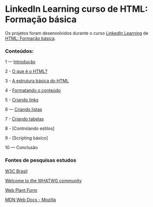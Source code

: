 # LinkedIn Learning curso de HTML: Formação básica

Os projetos foram desenvolvidos durante o curso 
[LinkedIn Learning](https://www.linkedin.com/learning/) 
de 
[HTML: Formação básica](https://www.linkedin.com/learning/html-formacao-basica/quer-criar-seu-proprio-site?autoplay=true).

<h3>Conteúdos:</h3>

1 — [Introdução](https://pt.wikipedia.org/wiki/HTML)

2 - [O que é o HTML?](https://github.com/alexandresantosal91/linkedin-learning-html-formacao-basica/tree/main/projetos/Capitulo_1)

3 - [A estrutura básica do HTML](https://github.com/alexandresantosal91/linkedin-learning-html-formacao-basica/tree/main/projetos/Capitulo_2)

4 - [Formatando o conteúdo]()

5 - [Criando links]()

6 — [Criando listas]()

7 - [Criando tabelas]()

8 - [Controlando estilos]

9 - [Scripting básico]

10 — Conclusão

<body>
    <h3>Fontes de pesquisas estudos</h3>
    <p><a href="https://www.w3c.br">W3C Brasil</a></p>
    <p><a href="https://whatwg.org">Welcome to the WHATWG community</a></p>
    <p><a href="https://webplatform.github.io">Web Plant Form</a></p>
    <p><a href="https://developer.mozilla.org">MDN Web Docs - Mozilla</a></p>
</body>